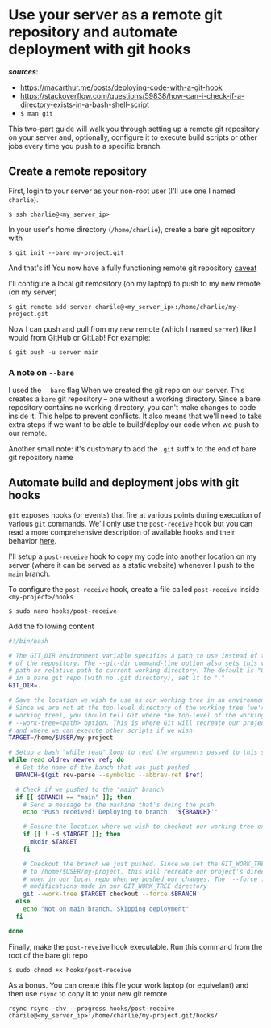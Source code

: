 # Use your server as a remote git repository and automate deployment with git hooks

**_sources_**:
- https://macarthur.me/posts/deploying-code-with-a-git-hook
- https://stackoverflow.com/questions/59838/how-can-i-check-if-a-directory-exists-in-a-bash-shell-script
- `$ man git`

This two-part guide will walk you through setting up a remote git repository on your server and, optionally, configure it to execute build scripts or other jobs every time you push to a specific branch.

## Create a remote repository

First, login to your server as your non-root user (I'll use one I named `charlie`).
```
$ ssh charlie@<my_server_ip>
```
In your user's home directory (`/home/charlie`), create a bare git repository with
```
$ git init --bare my-project.git
```
And that's it! You now have a fully functioning remote git repository [caveat](#a-note-on---bare)

I'll configure a local git remository (on my laptop) to push to my new remote (on my server)
```
$ git remote add server charile@<my_server_ip>:/home/charlie/my-project.git
```
Now I can push and pull from my new remote (which I named `server`) like I would from GitHub or GitLab! For example:
```
$ git push -u server main
```
### A note on `--bare`
I used the `--bare` flag When we created the git repo on our server. This creates a `bare` git repository – one without a working directory. Since a bare repository contains no working directory, you can't make changes to code inside it. This helps to prevent conflicts. It also means that we'll need to take extra steps if we want to be able to build/deploy our code when we push to our remote.

Another small note: it's customary to add the `.git` suffix to the end of bare git repository name


## Automate build and deployment jobs with git hooks
`git` exposes hooks (or events) that fire at various points during execution of various `git` commands. We'll only use the `post-receive` hook but you can read a more comprehensive description of available hooks and their behavior [here](https://www.digitalocean.com/community/tutorials/how-to-use-git-hooks-to-automate-development-and-deployment-tasks).

I'll setup a `post-receive` hook to copy my code into another location on my server (where it can be served as a static website) whenever I push to the `main` branch.

To configure the `post-receive` hook, create a file called `post-receive` inside `<my-project>/hooks`
```
$ sudo nano hooks/post-receive
```
Add the following content
```bash
#!/bin/bash

# The GIT_DIR environment variable specifies a path to use instead of the default .git for the base
# of the repository. The --git-dir command-line option also sets this value. It can be an absolute
# path or relative path to current working directory. The default is "GIT_DIR=.git".  Since we are
# in a bare git repo (with no .git directory), set it to "."
GIT_DIR=.

# Save the location we wish to use as our working tree in an environment variable called TARGET
# Since we are not at the top-level directory of the working tree (we're in a bare repo with no
# working tree), you should tell Git where the top-level of the working tree is, with the
# --work-tree=<path> option. This is where Git will recreate our projects files and folders
# and where we can execute other scripts if we wish.
TARGET=/home/$USER/my-project

# Setup a bash "while read" loop to read the arguments passed to this script by Git
while read oldrev newrev ref; do
  # Get the name of the banch that was just pushed
  BRANCH=$(git rev-parse --symbolic --abbrev-ref $ref)

  # Check if we pushed to the "main" branch
  if [[ $BRANCH == "main" ]]; then
    # Send a message to the machine that's doing the push
    echo "Push received! Deploying to branch: '${BRANCH}'"

    # Ensure the location where we wish to checkout our working tree exists
    if [[ ! -d $TARGET ]]; then
      mkdir $TARGET
    fi

    # Checkout the branch we just pushed. Since we set the GIT_WORK_TREE environment variable above
    # to /home/$USER/my-project, this will recreate our project's directory structure just as it was
    # when in our local repo when we pushed our changes. The  --force flag will throw away any local
    # modifications made in our GIT_WORK_TREE directory
    git --work-tree $TARGET checkout --force $BRANCH
  else
    echo "Not on main branch. Skipping deployment"
  fi

done

```

Finally, make the `post-reveive` hook executable. Run this command from the root of the bare git repo
```
$ sudo chmod +x hooks/post-receive
```

As a bonus. You can create this file your work laptop (or equivelant) and then use `rsync` to copy it to your new git remote
```
rsync rsync -chv --progress hooks/post-receive charile@<my_server_ip>:/home/charlie/my-project.git/hooks/
```